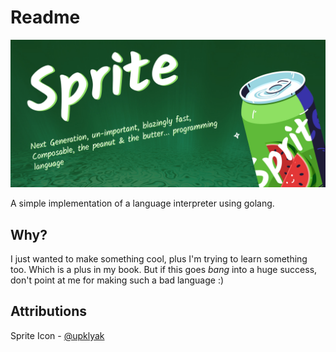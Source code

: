 # Readme

![image](./docs/artboard.jpg)

A simple implementation of a language interpreter using golang.

## Why?

I just wanted to make something cool, plus I'm trying to learn something too. Which is a plus in my book. But if this goes *bang* into a huge success, don't point at me for making such a bad language :)

## Attributions

Sprite Icon - [@upklyak](https://www.freepik.com/author/upklyak)
